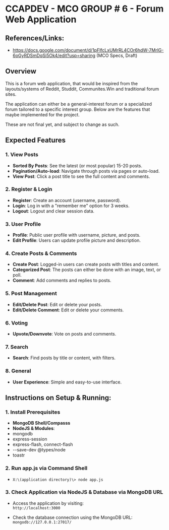 # CCAPDEV - MCO GROUP # 6 - Forum Web Application

## References/Links:

- https://docs.google.com/document/d/1pFlfcLxUMrRL4COr6hdW-7MrlG-6oGyRDSmDqSi5Ok4/edit?usp=sharing (MCO Specs, Draft)

## Overview

This is a forum web application, that would be inspired from the layouts/systems of Reddit, Studdit, Communites.Win and traditional forum sites.

The application can either be a general-interest forum or a specialized forum tailored to a specific interest group. Below are the features that maybe implemented for the project. 

These are not final yet, and subject to change as such.

## Expected Features

### 1. View Posts
- **Sorted By Posts**: See the latest (or most popular) 15-20 posts.
- **Pagination/Auto-load**: Navigate through posts via pages or auto-load.
- **View Post**: Click a post title to see the full content and comments.

### 2. Register & Login
- **Register**: Create an account (username, password).
- **Login**: Log in with a "remember me" option for 3 weeks.
- **Logout**: Logout and clear session data.

### 3. User Profile
- **Profile**: Public user profile with username, picture, and posts.
- **Edit Profile**: Users can update profile picture and description.

### 4. Create Posts & Comments
- **Create Post**: Logged-in users can create posts with titles and content.
- **Categorized Post**: The posts can either be done with an image, text, or poll.
- **Comment**: Add comments and replies to posts.

### 5. Post Management
- **Edit/Delete Post**: Edit or delete your posts.
- **Edit/Delete Comment**: Edit or delete your comments.

### 6. Voting
- **Upvote/Downvote**: Vote on posts and comments.

### 7. Search
- **Search**: Find posts by title or content, with filters.

### 8. General
- **User Experience**: Simple and easy-to-use interface.

## Instructions on Setup & Running:

### 1. Install Prerequisites
- **MongoDB Shell/Compasss**
- **NodeJS & Modules**:
 - mongodb
 - express-session
 - express-flash, connect-flash
 - --save-dev @types/node
 - toastr

### 2. Run app.js via Command Shell
 - `X:\(application directory)\> node app.js`

### 3. Check Application via NodeJS & Database via MongoDB URL
- Access the application by visiting:  
  `http://localhost:3000`
  
- Check the database connection using the MongoDB URL:  
  `mongodb://127.0.0.1:27017/`
